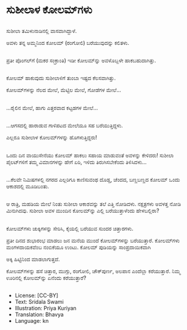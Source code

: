 # ಸುಶೀಲಾಳ ಕೋಲಮ್‌ಗಳು

##
ಸುಶೀಲಾ ತಮಿಳುನಾಡಿನಲ್ಲಿ ವಾಸವಾಗಿದ್ದಾಳೆ. 

ಅವಳು ತನ್ನ ಅಮ್ಮನಿಂದ ಕೋಲಮ್ (ರಂಗೋಲಿ) ಬರೆಯುವುದನ್ನು ಕಲಿತಳು. 

##
ಪ್ರತೀ ಪೊಂಗಲ್‌ಗೆ (ಮಕರ ಸಂಕ್ರಾಂತಿ) ಇಡೀ ಕೋಲಮ್‌ನ್ನು ಅವಳೊಬ್ಬಳೇ ಹಾಕಬಹುದಾಗಿತ್ತು. 

##
ಕೋಲಮ್ ಹಾಕುವುದು ಸುಶೀಲಾಳಿಗೆ ತುಂಬಾ ಇಷ್ಟದ ಕೆಲಸವಾಗಿತ್ತು. 

ಕೋಲಮ್‌ಗಳನ್ನು ನೆಲದ ಮೇಲೆ, ಮೆಟ್ಟಿಲ ಮೇಲೆ, ಗೋಡೆಗಳ ಮೇಲೆ... 

##
...ರೈಲಿನ ಮೇಲೆ, ಹಾಗು ಎತ್ತರವಾದ ಕಟ್ಟಡಗಳ ಮೇಲೆ... 

##
...ಆಗಸದಲ್ಲಿ ಹಾರಾಡುವ ಗಾಳಿಪಟದ ಮೇಲೆಯೂ ಸಹ ಬರೆಯುತ್ತಿದ್ದಳು. 

ಎಲ್ಲರೂ ಸುಶೀಲಾಳ ಕೋಲಮ್‌ಗಳನ್ನು ಹೊಗಳುತ್ತಿದ್ದರು! 

##
ಒಂದು ದಿನ ವಾಯುಸೇನೆಯು ಕೋಲಮ್ ಹಾಕಲು ಸಹಾಯ ಮಾಡುವಂತೆ ಅವಳನ್ನು ಕೇಳಿದರು! ಸುಶೀಲಾ ಪೈಲಟ್‌ಗಳಿಗೆ ತಮ್ಮ ವಿಮಾನಗಳನ್ನು ಹೇಗೆ ಏರಿ, ಇಳಿದು ತಿರುಗಿಸಬೇಕೆಂದು ತಿಳಿಸಿದಳು... 

##
...ಕೆಲವೇ ನಿಮಿಷಗಳಲ್ಲಿ ನಗರದ ಎಲ್ಲರಿಗೂ ಕಾಣಿಸುವಂಥ ದೊಡ್ಡ, ಚೆಂದದ, ಬಣ್ಣಬಣ್ಣದ ಕೋಲಮ್ ಒಂದು ಆಕಾಶದಲ್ಲಿ ಮೂಡಿಬಂತು. 

##
ಆ ರಾತ್ರಿ, ಮಹಡಿಯ ಮೇಲೆ ನಿಂತು ಸುಶೀಲಾ ಆಕಾಶವನ್ನು ತಲೆ ಎತ್ತಿ ನೋಡಿದಳು. ನಕ್ಷತ್ರಗಳು ಅವಳತ್ತ ನೋಡಿ ಮಿನುಗಿದವು. ಸುಶೀಲಾ ಅವಳ ಮುಂದಿನ ಕೋಲಮ್‌ನ್ನು ಎಲ್ಲಿ ಬರೆಯುತ್ತಾಳೆಂದು ಹೇಳಬಲ್ಲಿರಾ? 

##
ಕೋಲಮ್‌ಗಳು ಚುಕ್ಕಿಗಳನ್ನು ಸೇರಿಸಿ, ಕೈಯಲ್ಲಿ  ಬರೆಯುವ ಸುಂದರ ಚಿತ್ತಾರಗಳು. 

ಪ್ರತೀ ದಿನದ ಶುಭಾರಂಭ ಮಾಡಲು ಜನ ಮನೆಯ ಮುಂದೆ ಕೋಲಮ್‌ಗಳನ್ನು ಬರೆಯುತ್ತಾರೆ. ಕೋಲಮ್‌ಗಳು ಮಂಗಳದಾಯಕವೆಂಬ ನಂಬಿಕೆಯೂ ಉಂಟು. ಕೋಲಮ್ ಪುಡಿಯನ್ನು ಸಾಂಪ್ರದಾಯಿಕವಾಗಿ  

ಅಕ್ಕಿ ಹಿಟ್ಟಿನಿಂದ ಮಾಡಲಾಗುತ್ತದೆ. 

ಕೋಲಮ್‌ಗಳನ್ನು ಹಸೆ ಚಿತ್ತಾರ, ಮುಗ್ಗು, ರಂಗೋಲಿ, ಚೌಕ್‌ಪುರ್ಣ, ಅಲಪಾನ ಎಂದೆಲ್ಲಾ ಕರೆಯುತ್ತಾರೆ. ನಿಮ್ಮ ಊರಿನಲ್ಲಿ ಕೋಲಮ್‌ನ್ನು ಏನೆಂದು ಕರೆಯುತ್ತಾರೆ? 

##
* License: [CC-BY]
* Text: Sridala Swami
* Illustration: Priya Kuriyan
* Translation: Bhavya
* Language: kn
